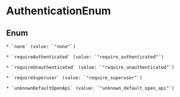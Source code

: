 
# AuthenticationEnum

## Enum


    * `none` (value: `"none"`)

    * `requireAuthenticated` (value: `"require_authenticated"`)

    * `requireUnauthenticated` (value: `"require_unauthenticated"`)

    * `requireSuperuser` (value: `"require_superuser"`)

    * `unknownDefaultOpenApi` (value: `"unknown_default_open_api"`)



